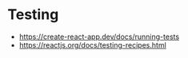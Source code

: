 # Testing

* https://create-react-app.dev/docs/running-tests
* https://reactjs.org/docs/testing-recipes.html

